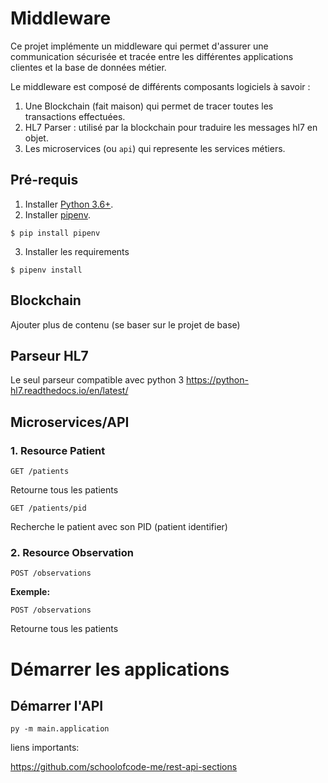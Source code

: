 # Middleware
Ce projet implémente un middleware qui permet d'assurer une communication sécurisée et tracée entre les différentes applications clientes et la base de données métier.

Le middleware est composé de différents composants logiciels à savoir :

1. Une Blockchain (fait maison) qui permet de tracer toutes les transactions effectuées.
2. HL7 Parser : utilisé par la blockchain pour traduire les messages hl7 en objet.
3. Les microservices (ou `api`) qui represente les services métiers.


## Pré-requis
1. Installer [Python 3.6+](https://www.python.org/downloads/).
2. Installer [pipenv](https://github.com/kennethreitz/pipenv). 
```
$ pip install pipenv 
```
3. Installer les requirements  
```
$ pipenv install 
``` 
    
## Blockchain
Ajouter plus de contenu (se baser sur le projet de base)

## Parseur HL7
Le seul parseur compatible avec python 3
https://python-hl7.readthedocs.io/en/latest/

## Microservices/API

### 1. Resource Patient
```
GET /patients
```
Retourne tous les patients
```
GET /patients/pid
```
Recherche le patient avec son PID (patient identifier)


### 2. Resource Observation
```
POST /observations
```
**Exemple:**
```
POST /observations
```

Retourne tous les patients


# Démarrer les applications

## Démarrer l'API
```
py -m main.application
```

liens importants: 

https://github.com/schoolofcode-me/rest-api-sections

